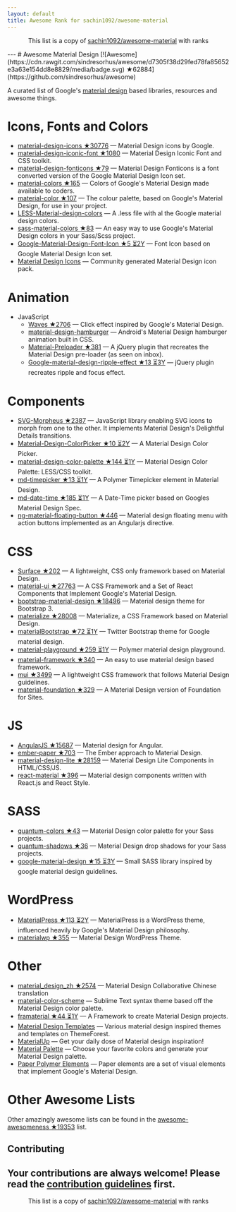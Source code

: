 ```yaml
---
layout: default
title: Awesome Rank for sachin1092/awesome-material
---
```


<p align="center">
	This list is a copy of <a href="https://github.com/sachin1092/awesome-material">sachin1092/awesome-material</a> with ranks
</p>
---
# Awesome Material Design [![Awesome](https://cdn.rawgit.com/sindresorhus/awesome/d7305f38d29fed78fa85652e3a63e154dd8e8829/media/badge.svg) ★62884](https://github.com/sindresorhus/awesome)

A curated list of Google's [material design](http://www.google.com/design/spec) based libraries, resources and awesome things.

Icons, Fonts and Colors
==
  - [material-design-icons ★30776](https://github.com/google/material-design-icons) — Material Design icons by Google.
  - [material-design-iconic-font ★1080](https://github.com/zavoloklom/material-design-iconic-font) — Material Design Iconic Font and CSS toolkit.
  - [material-design-fonticons ★79](https://github.com/designjockey/material-design-fonticons) — Material Design Fonticons is a font converted version of the Google Material Design Icon set.
  - [material-colors ★165](https://github.com/shuhei/material-colors) — Colors of Google's Material Design made available to coders.
  - [material-color ★107](https://github.com/mrmlnc/material-color) — The colour palette, based on Google's Material Design, for use in your project.
  - [LESS-Material-design-colors](https://github.com/tisign/LESS-Material-design-colors) — A .less file with al the Google material design colors.
  - [sass-material-colors ★83](https://github.com/minusfive/sass-material-colors) — An easy way to use Google's Material Design colors in your Sass/Scss project.
  - [Google-Material-Design-Font-Icon ★5 ⏳2Y](https://github.com/Seb-L/Google-Material-Design-Font-Icon) — Font Icon based on Google Material Design Icon set.
  - [Material Design Icons](https://materialdesignicons.com/) — Community generated Material Design icon pack.

Animation
==
  - JavaScript
    - [Waves ★2706](https://github.com/fians/Waves) — Click effect inspired by Google's Material Design.
    - [material-design-hamburger](https://github.com/swirlycheetah/material-design-hamburger) — Android's Material Design hamburger animation built in CSS.
    - [Material-Preloader ★381](https://github.com/aarondo/Material-Preloader) — A jQuery plugin that recreates the Material Design pre-loader (as seen on inbox).
    - [Google-material-design-ripple-effect ★13 ⏳3Y](https://github.com/ninox92/Google-material-design-ripple-effect) — jQuery plugin recreates ripple and focus effect.
  
Components
==
  - [SVG-Morpheus ★2387](https://github.com/alexk111/SVG-Morpheus) — JavaScript library enabling SVG icons to morph from one to the other. It implements Material Design's Delightful Details transitions.
  - [Material-Design-ColorPicker ★10 ⏳2Y](https://github.com/Fraina/Material-Design-ColorPicker) — A Material Design Color Picker.
  - [material-design-color-palette ★144 ⏳1Y](https://github.com/zavoloklom/material-design-color-palette) — Material Design Color Palette: LESS/CSS toolkit.
  - [md-timepicker ★13 ⏳1Y](https://github.com/dotlouis/md-timepicker) — A Polymer Timepicker element in Material Design.
  - [md-date-time ★185 ⏳1Y](https://github.com/SimeonC/md-date-time) — A Date-Time picker based on Googles Material Design Spec.
  - [ng-material-floating-button ★446](https://github.com/nobitagit/ng-material-floating-button) — Material design floating menu with action buttons implemented as an Angularjs directive.


CSS
==
  - [Surface ★202](https://github.com/mildrenben/surface) — A lightweight, CSS only framework based on Material Design.
  - [material-ui ★27763](https://github.com/callemall/material-ui) — A CSS Framework and a Set of React Components that Implement Google's Material Design.
  - [bootstrap-material-design ★18496](https://github.com/FezVrasta/bootstrap-material-design) — Material design theme for Bootstrap 3.
  - [materialize ★28008](https://github.com/Dogfalo/materialize) — Materialize, a CSS Framework based on Material Design.
  - [materialBootstrap ★72 ⏳1Y](https://github.com/throrin19/materialBootstrap) — Twitter Bootstrap theme for Google material design.
  - [material-playground ★259 ⏳1Y](https://github.com/ebidel/material-playground) — Polymer material design playground.
  - [material-framework ★340](https://github.com/nt1m/material-framework) — An easy to use material design based framework.
  - [mui ★3499](https://github.com/muicss/mui) — A lightweight CSS framework that follows Material Design guidelines.
  - [material-foundation ★329](https://github.com/eucalyptuss/material-foundation) — A Material Design version of Foundation for Sites.

JS
==
  - [AngularJS ★15687](https://github.com/angular/material) — Material design for Angular.
  - [ember-paper ★703](https://github.com/miguelcobain/ember-paper) — The Ember approach to Material Design.
  - [material-design-lite ★28159](https://github.com/google/material-design-lite) — Material Design Lite Components in HTML/CSS/JS.
  - [react-material ★396](https://github.com/BerkeleyTrue/react-material) — Material design components written with React.js and React Style.


SASS
==
  - [quantum-colors ★43](https://github.com/nkpfstr/quantum-colors) — Material Design color palette for your Sass projects.
  - [quantum-shadows ★36](https://github.com/nkpfstr/quantum-shadows) — Material Design drop shadows for your Sass projects.
  - [google-material-design ★15 ⏳3Y](https://github.com/axyz/google-material-design) — Small SASS library inspired by google material design guidelines.


WordPress
==
  - [MaterialPress ★113 ⏳2Y](https://github.com/alexpatin/MaterialPress) — MaterialPress is a WordPress theme, influenced heavily by Google's Material Design philosophy.
  - [materialwp ★355](https://github.com/braginteractive/materialwp) — Material Design WordPress Theme.

Other
==
  - [material_design_zh ★2574](https://github.com/1sters/material_design_zh) — Material Design Collaborative Chinese translation
  - [material-color-scheme](https://github.com/paradox41/material-color-scheme) — Sublime Text syntax theme based off the Material Design color palette.
  - [framaterial ★44 ⏳1Y](https://github.com/Framaterial/framaterial) — A Framework to create Material Design projects.
  - [Material Design Templates](http://themeforest.net/tags/material%20design) — Various material design inspired themes and templates on ThemeForest.
  - [MaterialUp](http://www.materialup.com/) — Get your daily dose of Material design inspiration!
  - [Material Palette](http://www.materialpalette.com/) — Choose your favorite colors and generate your Material Design palette.
  - [Paper Polymer Elements](https://elements.polymer-project.org/browse?package=paper-elements) — Paper elements are a set of visual elements that implement Google's Material Design.
  
# Other Awesome Lists
Other amazingly awesome lists can be found in the [awesome-awesomeness ★19353](https://github.com/bayandin/awesome-awesomeness) list.

## Contributing

Your contributions are always welcome! Please read the [contribution guidelines](https://github.com/sachin1092/awesome-material/blob/master/contributing.md) first.
---
<p align="center">
	This list is a copy of <a href="https://github.com/sachin1092/awesome-material">sachin1092/awesome-material</a> with ranks
</p>
